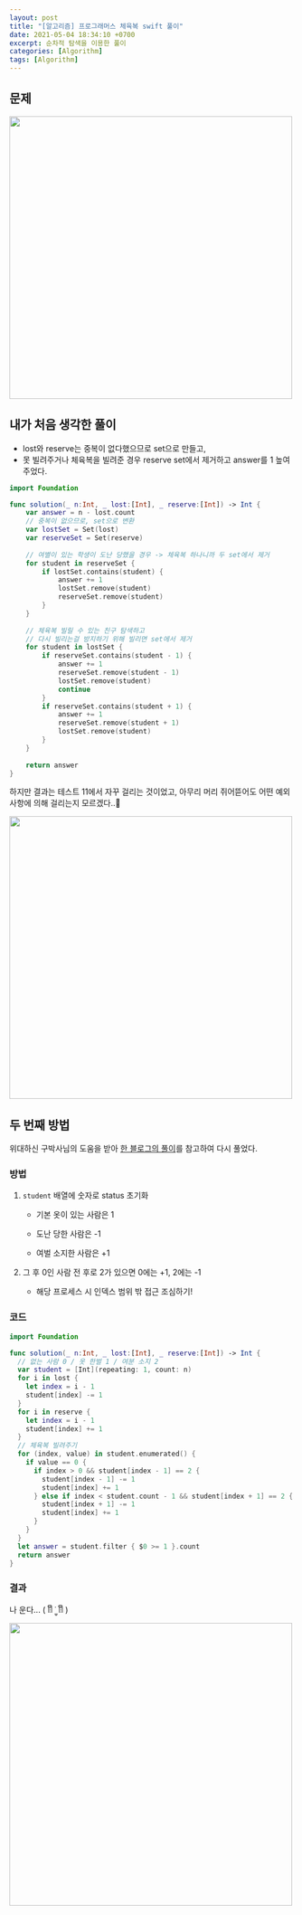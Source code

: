 ```yaml
---
layout: post
title: "[알고리즘] 프로그래머스 체육복 swift 풀이"
date: 2021-05-04 18:34:10 +0700
excerpt: 순차적 탐색을 이용한 풀이
categories: [Algorithm]
tags: [Algorithm]
---
```


## 문제

<img src="https://user-images.githubusercontent.com/47033052/116954829-f98c6b80-accb-11eb-875e-e4f0f7166fe0.png" width="500">

## 내가 처음 생각한 풀이

- lost와 reserve는 중복이 없다했으므로 set으로 만들고,
- 못 빌려주거나 체육복을 빌려준 경우 reserve set에서 제거하고 answer를 1 높여주었다.

``` swift
import Foundation

func solution(_ n:Int, _ lost:[Int], _ reserve:[Int]) -> Int {
    var answer = n - lost.count
    // 중복이 없으므로, set으로 변환
    var lostSet = Set(lost)
    var reserveSet = Set(reserve)
    
    // 여별이 있는 학생이 도난 당했을 경우 -> 체육복 하나니까 두 set에서 제거
    for student in reserveSet {
        if lostSet.contains(student) {
            answer += 1
            lostSet.remove(student)
            reserveSet.remove(student)
        }
    }
    
    // 체육복 빌릴 수 있는 친구 탐색하고
    // 다시 빌리는걸 방지하기 위해 빌리면 set에서 제거
    for student in lostSet {
        if reserveSet.contains(student - 1) {
            answer += 1
            reserveSet.remove(student - 1)
            lostSet.remove(student)
            continue
        }
        if reserveSet.contains(student + 1) {
            answer += 1
            reserveSet.remove(student + 1)
            lostSet.remove(student)
        }
    }
    
    return answer
}
```

하지만 결과는 테스트 11에서 자꾸 걸리는 것이었고, 아무리 머리 쥐어뜯어도 어떤 예외사항에 의해 걸리는지 모르겠다..🤯

<img src="https://user-images.githubusercontent.com/47033052/116957384-b681c680-acd2-11eb-86f7-ff832547f9a3.png" width="500">

## 두 번째 방법

위대하신 구박사님의 도움을 받아 [한 블로그의 풀이](https://lazyowl.tistory.com/entry/Swift-Programmers-%EC%B2%B4%EC%9C%A1%EB%B3%B5)를 참고하여 다시 풀었다.

### 방법

1. `student` 배열에 숫자로 status 초기화

   - 기본 옷이 있는 사람은 1

   - 도난 당한 사람은 -1

   - 여벌 소지한 사람은 +1

2. 그 후 0인 사람 전 후로 2가 있으면 0에는 +1, 2에는 -1

   - 해당 프로세스 시 인덱스 범위 밖 접근 조심하기!

### 코드

``` swift
import Foundation

func solution(_ n:Int, _ lost:[Int], _ reserve:[Int]) -> Int {
  // 없는 사람 0 / 옷 한벌 1 / 여분 소지 2
  var student = [Int](repeating: 1, count: n)
  for i in lost {
    let index = i - 1
    student[index] -= 1
  }
  for i in reserve {
    let index = i - 1
    student[index] += 1
  }
  // 체육복 빌려주기
  for (index, value) in student.enumerated() {
    if value == 0 {
      if index > 0 && student[index - 1] == 2 {
        student[index - 1] -= 1
        student[index] += 1
      } else if index < student.count - 1 && student[index + 1] == 2 {
        student[index + 1] -= 1
        student[index] += 1
      }
    }
  }
  let answer = student.filter { $0 >= 1 }.count
  return answer
}
```

### 결과

나 운다... ( ꈨຶ ˙̫̮ ꈨຶ ) 

<img src="https://user-images.githubusercontent.com/47033052/116961182-9c99b100-acdd-11eb-996f-598e0c5f264d.png" width="500">